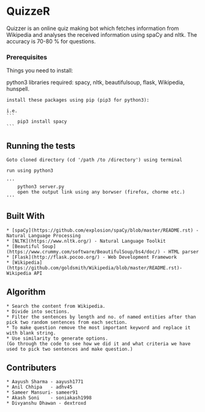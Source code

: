 ﻿# QuizzeR

Quizzer is an online quiz making bot which fetches information from Wikipedia
and analyses the received information using spaCy and nltk. The accuracy is 70-80 % for questions.


### Prerequisites

Things you need to install:
 
 python3 
		libraries required: spacy, nltk, beautifulsoup, flask, Wikipedia, hunspell.

	install these packages using pip (pip3 for python3):

	i.e.
	```
 		pip3 install spacy
	```

## Running the tests
	
	Goto cloned directory (cd '/path /to /directory') using terminal

	run using python3
	
	'''
		python3 server.py
		open the output link using any borwser (firefox, chorme etc.) 
	'''

## Built With

	* [spaCy](https://github.com/explosion/spaCy/blob/master/README.rst) - Natural Language Processing
	* [NLTK](https://www.nltk.org/) - Natural Language Toolkit
	* [Beautiful Soup](https://www.crummy.com/software/BeautifulSoup/bs4/doc/) - HTML parser
	* [Flask](http://flask.pocoo.org/) - Web Development Framework
	* [Wikipedia](https://github.com/goldsmith/Wikipedia/blob/master/README.rst)- Wikipedia API

## Algorithm

	* Search the content from Wikipedia. 
	* Divide into sections.
	* Filter the sentences by length and no. of named entities after than pick two random sentences from each section.
	* To make question remove the most important keyword and replace it with blank string.
	* Use similarity to generate options.
	(Go through the code to see how we did it and what criteria we have used to pick two sentences and make question.)


## Contributers

	* Aayush Sharma - aayush1771
	* Anil Chhipa	- adhv45
	* Sameer Mansuri- sameer91
	* Akash Soni	- soniakash1998
	* Divyanshu Dhawan - dextroxd
